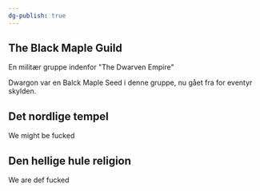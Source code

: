 ```yaml
---
dg-publish: true
---
```

## The Black Maple Guild
En militær gruppe indenfor "The Dwarven Empire"

Dwargon var en Balck Maple Seed i denne gruppe, nu gået fra for eventyr skylden.

## Det nordlige tempel
We might be fucked

## Den hellige hule religion
We are def fucked